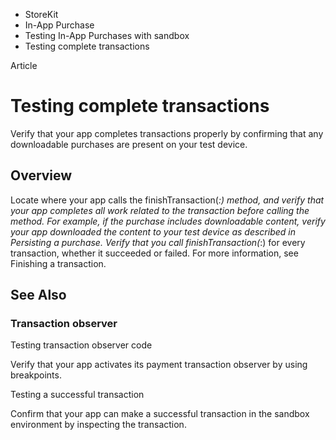 

- StoreKit
- In-App Purchase
- Testing In-App Purchases with sandbox
-  Testing complete transactions 

Article

# Testing complete transactions

Verify that your app completes transactions properly by confirming that any downloadable purchases are present on your test device.

## Overview

Locate where your app calls the finishTransaction(_:) method, and verify that your app completes all work related to the transaction before calling the method. For example, if the purchase includes downloadable content, verify your app downloaded the content to your test device as described in Persisting a purchase. Verify that you call finishTransaction(_:) for every transaction, whether it succeeded or failed. For more information, see Finishing a transaction.

## See Also

### Transaction observer

Testing transaction observer code

Verify that your app activates its payment transaction observer by using breakpoints.

Testing a successful transaction

Confirm that your app can make a successful transaction in the sandbox environment by inspecting the transaction.

